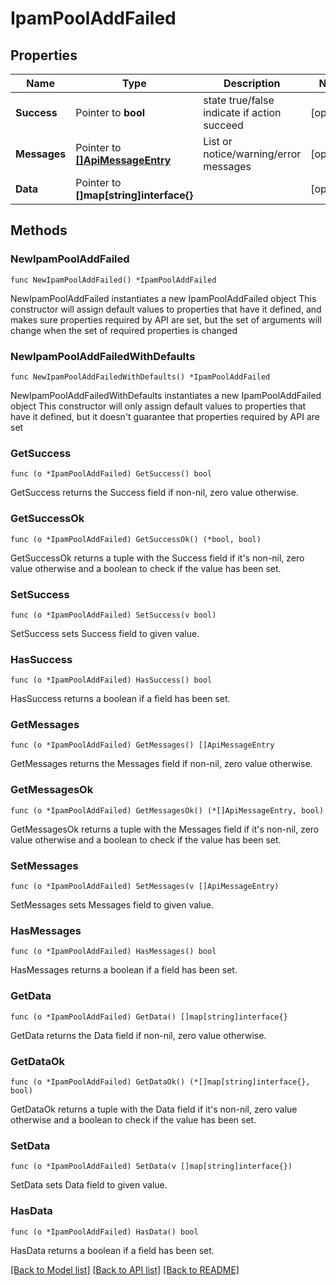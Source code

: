 # IpamPoolAddFailed

## Properties

Name | Type | Description | Notes
------------ | ------------- | ------------- | -------------
**Success** | Pointer to **bool** | state true/false indicate if action succeed | [optional] 
**Messages** | Pointer to [**[]ApiMessageEntry**](ApiMessageEntry.md) | List or notice/warning/error messages | [optional] 
**Data** | Pointer to **[]map[string]interface{}** |  | [optional] 

## Methods

### NewIpamPoolAddFailed

`func NewIpamPoolAddFailed() *IpamPoolAddFailed`

NewIpamPoolAddFailed instantiates a new IpamPoolAddFailed object
This constructor will assign default values to properties that have it defined,
and makes sure properties required by API are set, but the set of arguments
will change when the set of required properties is changed

### NewIpamPoolAddFailedWithDefaults

`func NewIpamPoolAddFailedWithDefaults() *IpamPoolAddFailed`

NewIpamPoolAddFailedWithDefaults instantiates a new IpamPoolAddFailed object
This constructor will only assign default values to properties that have it defined,
but it doesn't guarantee that properties required by API are set

### GetSuccess

`func (o *IpamPoolAddFailed) GetSuccess() bool`

GetSuccess returns the Success field if non-nil, zero value otherwise.

### GetSuccessOk

`func (o *IpamPoolAddFailed) GetSuccessOk() (*bool, bool)`

GetSuccessOk returns a tuple with the Success field if it's non-nil, zero value otherwise
and a boolean to check if the value has been set.

### SetSuccess

`func (o *IpamPoolAddFailed) SetSuccess(v bool)`

SetSuccess sets Success field to given value.

### HasSuccess

`func (o *IpamPoolAddFailed) HasSuccess() bool`

HasSuccess returns a boolean if a field has been set.

### GetMessages

`func (o *IpamPoolAddFailed) GetMessages() []ApiMessageEntry`

GetMessages returns the Messages field if non-nil, zero value otherwise.

### GetMessagesOk

`func (o *IpamPoolAddFailed) GetMessagesOk() (*[]ApiMessageEntry, bool)`

GetMessagesOk returns a tuple with the Messages field if it's non-nil, zero value otherwise
and a boolean to check if the value has been set.

### SetMessages

`func (o *IpamPoolAddFailed) SetMessages(v []ApiMessageEntry)`

SetMessages sets Messages field to given value.

### HasMessages

`func (o *IpamPoolAddFailed) HasMessages() bool`

HasMessages returns a boolean if a field has been set.

### GetData

`func (o *IpamPoolAddFailed) GetData() []map[string]interface{}`

GetData returns the Data field if non-nil, zero value otherwise.

### GetDataOk

`func (o *IpamPoolAddFailed) GetDataOk() (*[]map[string]interface{}, bool)`

GetDataOk returns a tuple with the Data field if it's non-nil, zero value otherwise
and a boolean to check if the value has been set.

### SetData

`func (o *IpamPoolAddFailed) SetData(v []map[string]interface{})`

SetData sets Data field to given value.

### HasData

`func (o *IpamPoolAddFailed) HasData() bool`

HasData returns a boolean if a field has been set.


[[Back to Model list]](../README.md#documentation-for-models) [[Back to API list]](../README.md#documentation-for-api-endpoints) [[Back to README]](../README.md)


